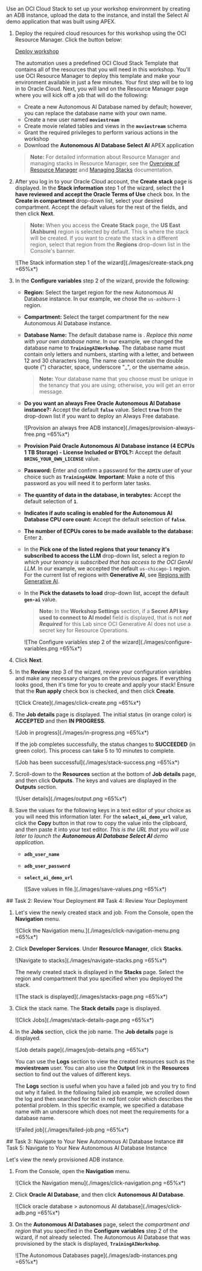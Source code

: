 <!--
    {
        "name":"Provision ADB with Select AI using Resource Manager Stack",
        "description":"Deploys a database and data using a stack. Specify variable 'terraform_url' for the pointer to the stack-Redwood",
        "author": "Marty Gubar/Lauran Serhal",
        "lastUpdated": "November 2025"
    }
-->

Use an OCI Cloud Stack to set up your workshop environment by creating an ADB instance, upload the data to the instance, and install the Select AI demo application that was built using APEX.

1. Deploy the required cloud resources for this workshop using the OCI Resource Manager. Click the button below:
    
    <a href="[](var:terraform_url)" class="tryit-button">Deploy workshop</a>

    The automation uses a predefined OCI Cloud Stack Template that contains all of the resources that you will need in this workshop. You'll use OCI Resource Manager to deploy this template and make your environment available in just a few minutes. Your first step will be to log in to Oracle Cloud. Next, you will land on the Resource Manager page where you will kick off a job that will do the following:
    * Create a new Autonomous AI Database named **[](var:db_name)** by default; however, you can replace the database name with your own name.
    * Create a new user named **`moviestream`**
    * Create movie related tables and views in the **`moviestream`** schema
    * Grant the required privileges to perform various actions in the workshop
    * Download the **Autonomous AI Database Select AI** APEX application

    >**Note:** For detailed information about Resource Manager and managing stacks in Resource Manager, see the [Overview of Resource Manager](https://docs.oracle.com/en-us/iaas/Content/ResourceManager/Concepts/resourcemanager.htm#concepts__package) and [Managing Stacks](https://docs.oracle.com/en-us/iaas/Content/ResourceManager/Tasks/stacks.htm) documentation.

2. After you log in to your Oracle Cloud account, the **Create stack** page is displayed. In the **Stack information** step 1 of the wizard, select the **I have reviewed and accept the Oracle Terms of Use** check box. In the **Create in compartment** drop-down list, select your desired compartment. Accept the default values for the rest of the fields, and then click **Next**.

    >**Note:** When you access the **Create Stack** page, the **US East (Ashburn)** region is selected by default. This is where the stack will be created. If you want to create the stack in a different region, select that region from the **Regions** drop-down list in the Console's banner.

    ![The Stack information step 1 of the wizard](./images/create-stack.png =65%x*)

3. In the **Configure variables** step 2 of the wizard, provide the following:
    * **Region:** Select the target region for the new Autonomous AI Database instance. In our example, we chose the `us-ashburn-1` region.
    * **Compartment:** Select the target compartment for the new Autonomous AI Database instance.
    * **Database Name:** The default database name is **[](var:db_name)**. _Replace this name with your own database name_. In our example, we changed the database name to **``TrainingAIWorkshop``**. The database name must contain only letters and numbers, starting with a letter, and between 12 and 30 characters long. The name cannot contain the double quote (") character, space, underscore "_", or the username `admin`.

        >**Note:** Your database name that you choose must be unique in the tenancy that you are using; otherwise, you will get an error message.

    * **Do you want an always Free Oracle Autonomous AI Database instance?:** Accept the default **`false`** value. Select **`true`** from the drop-down list if you want to deploy an Always Free database.

        ![Provision an always free ADB instance](./images/provision-always-free.png =65%x*)

    * **Provision Paid Oracle Autonomous AI Database instance (4 ECPUs 1 TB Storage) - License Included or BYOL?:**
    Accept the default **`BRING_YOUR_OWN_LICENSE`** value.

    * **Password:** Enter and confirm a password for the `ADMIN` user of your choice such as **`Training4ADW`**. **Important**: Make a note of this password as you will need it to perform later tasks.

    * **The quantity of data in the database, in terabytes:** Accept the default selection of **`1`**.

    * **Indicates if auto scaling is enabled for the Autonomous AI Database CPU core count:** Accept the default selection of **`false`**.

    * **The number of ECPUs cores to be made available to the database:** Enter **`2`**.

    * In the **Pick one of the listed regions that your tenancy it's subscribed to access the LLM** drop-down list, select a region _to which your tenancy is subscribed that has access to the OCI GenAI LLM_. In our example, we accepted the default `us-chicago-1` region. For the current list of regions with **Generative AI**, see [Regions with Generative AI](https://docs.oracle.com/en-us/iaas/Content/generative-ai/overview.htm).

    * In the **Pick the datasets to load** drop-down list, accept the default **`gen-ai`** value.

        >**Note:** In the **Workshop Settings** section, if a **Secret API key used to connect to AI model** field is displayed, that is not **_not Required_** for this Lab since OCI Generative AI does not use a secret key for Resource Operations.
   
        ![The Configure variables step 2 of the wizard](./images/configure-variables.png =65%x*)

4. Click **Next**. 

5. In the **Review** step 3 of the wizard, review your configuration variables and make any necessary changes on the previous pages. If everything looks good, then it's time for you to create and apply your stack! Ensure that the **Run apply** check box is checked, and then click **Create**.

    ![Click Create](./images/click-create.png =65%x*)

6. The **Job details** page is displayed. The initial status (in orange color) is **ACCEPTED** and then **IN PROGRESS**.

    ![Job in progress](./images/in-progress.png =65%x*)

    If the job completes successfully, the status changes to **SUCCEEDED** (in green color). This process can take 5 to 10 minutes to complete.

    ![Job has been successful](./images/stack-success.png =65%x*)

7. Scroll-down to the **Resources** section at the bottom of **Job details** page, and then click **Outputs**. The keys and values are displayed in the **Outputs** section.

    ![User details](./images/output.png =65%x*)

8. Save the values for the following keys in a text editor of your choice as you will need this information later. For the **`select_ai_demo_url`** value, click the **Copy** button in that row to copy the value into the clipboard, and then paste it into your text editor. _This is the URL that you will use later to launch the **Autonomous AI Database Select AI** demo application._

    * **`adb_user_name`**
    * **`adb_user_password`**
    * **`select_ai_demo_url`**

      ![Save values in file.](./images/save-values.png =65%x*)

<if type="aiw2025-sandbox">
## Task 2: Review Your Deployment
</if>

<if type="tenancy">
## Task 4: Review Your Deployment
</if>

1. Let's view the newly created stack and job. From the Console, open the **Navigation** menu.

    ![Click the Navigation menu.](./images/click-navigation-menu.png =65%x*)

2. Click **Developer Services**. Under **Resource Manager**, click **Stacks**.

    ![Navigate to stacks](./images/navigate-stacks.png =65%x*)

    The newly created stack is displayed in the **Stacks** page. Select the region and compartment that you specified when you deployed the stack.
    
    ![The stack is displayed](./images/stacks-page.png =65%x*)
    
3.  Click the stack name. The **Stack details** page is displayed.

    ![Click Jobs](./images/stack-details-page.png =65%x*)

4.  In the **Jobs** section, click the job name. The **Job details** page is displayed.

    ![Job details page](./images/job-details.png =65%x*)

    You can use the **Logs** section to view the created resources such as the **moviestream** user. You can also use the **Output** link in the **Resources** section to find out the values of different keys.

    The **Logs** section is useful when you have a failed job and you try to find out why it failed. In the following failed job example, we scrolled down the log and then searched for text in red font color which describes the potential problem. In this specific example, we specified a database name with an underscore which does not meet the requirements for a database name.

    ![Failed job](./images/failed-job.png =65%x*)

<if type="aiw2025-sandbox">
## Task 3: Navigate to Your New Autonomous AI Database Instance
</if>

<if type="tenancy">
## Task 5: Navigate to Your New Autonomous AI Database Instance
</if>

Let's view the newly provisioned ADB instance.

1. From the Console, open the **Navigation** menu.

    ![Click the Navigation menu](./images/click-navigation.png =65%x*)

2.  Click **Oracle AI Database**, and then click **Autonomous AI Database**.

    ![Click oracle database > autonomous AI database](./images/click-adb.png =65%x*)

3. On the **Autonomous AI Databases** page, select the _compartment and region_ that you specified in the **Configure variables** step 2 of the wizard, if not already selected. The Autonomous AI Database that was provisioned by the stack is displayed, **``TrainingAIWorkshop``**.

    ![The Autonomous Databases page](./images/adb-instances.png =65%x*)